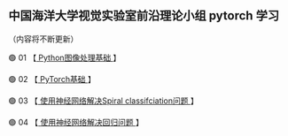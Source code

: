 ## 中国海洋大学视觉实验室前沿理论小组 pytorch 学习

（内容将不断更新）

🟢 01  【[ Python图像处理基础 ](https://github.com/OUCTheoryGroup/colab_demo/blob/master/01_Image_Processing.ipynb)】

🟢 02  【[ PyTorch基础 ](https://github.com/OUCTheoryGroup/colab_demo/blob/master/02_Pytorch_Basic.ipynb)】

🟢 03  【[ 使用神经网络解决Spiral classifciation问题 ](https://github.com/OUCTheoryGroup/colab_demo/blob/master/03_Spiral_Classification.ipynb)】

🟢 04  【[ 使用神经网络解决回归问题 ](https://github.com/OUCTheoryGroup/colab_demo/blob/master/04_Regression.ipynb)】


